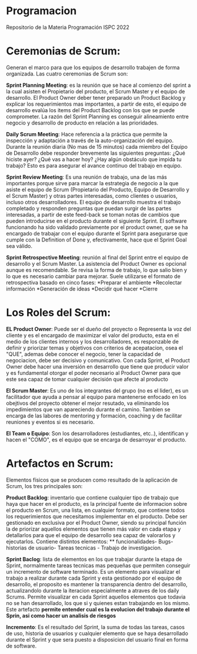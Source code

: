 # Programacion
Repositorio de la Materia Programación ISPC 2022

# Ceremonias de Scrum: 

Generan el marco para que los equipos de desarrollo trabajen de forma organizada. 
Las cuatro ceremonias de Scrum son:

  **Sprint Planning Meeting**: es la reunión que se hace al comienzo del sprint a la cual asisten el Propietario del producto, el Scrum Master y el equipo de desarrollo. El Product Owner deber tener preparado un Product Backlog y explicar los requerimientos mas importantes, a partir de esto, el equipo de desarrollo evalúa los items del Product Backlog con los que se puede comprometer. La razón del Sprint Planning es conseguir alineamiento entre negocio y desarrollo de producto en relación a las prioridades.

  **Daily Scrum Meeting**:  Hace referencia a la práctica que permite la inspección y adaptación a través de la auto-organización del equipo. Durante la reunión diaria (No mas de 15 minutos) cada miembro del Equipo de Desarrollo debe responder brevemente las siguientes preguntas:
     ¿Qué hiciste ayer?
     ¿Qué vas a hacer hoy?
     ¿Hay algún obstáculo que impida tu trabajo?
     Esto es para asegurar el avance continuo del trabajo en equipo. 
    

  **Sprint Review Meeting**: Es una reunión de trabajo, una de las más importantes porque sirve para marcar   la estrategia de negocio a la que asiste el equipo de Scrum (Propietario del Producto, Equipo de
   Desarrollo y el Scrum Master) y otras partes interesadas, como clientes o usuarios, incluso otros desarrolladores. 
   El equipo de desarrollo muestra el trabajo completado y responden preguntas que puedan surgir de las partes interesadas, a partir de este feed-back se toman notas de cambios que pueden introducirse en el producto durante el siguiente Sprint. El software funcionando ha sido validado previamente por el product owner, que se ha encargado de trabajar con el equipo durante el Sprint para asegurarse que cumple con la Definition of Done y, efectivamente, hace que el Sprint Goal sea válido.

  **Sprint Retrospective Meeting**: reunión al final del Sprint entre el equipo de desarrollo y el Scrum Master.
     La asistencia del Product Owner es opcional aunque es recomendable. Se revisa la forma de trabajo, lo que salio bien y lo que es necesario cambiar para mejorar.
     Suele utilizarse el formato de retrospectiva basado en cinco fases:
     *Preparar el ambiente
     *Recolectar información
     *Generación de ideas
     *Decidir qué hacer
     *Cierre


  # Los Roles del Scrum:
  
  **EL Product Owner**: Puede ser el dueño del proyecto o Representa la voz del cliente y es el encargado de maximizar el valor del producto, esta en el medio de los clientes internos y los desarrolladores, es responzable de definir y priorizar temas y objetivos con criterios de acepatacion, osea el "QUE", ademas debe conocer el negocio, tener la capacidad de negociacion, debe ser decisivo y comunicativo.
  Con cada Sprint, el Product Owner debe hacer una inversión en desarrollo que tiene que producir valor y es fundamental otorgar el poder necesario al Product Owner para que este sea capaz de tomar cualquier decisión que afecte al producto
    
  **El Scrum Master**: Es uno de los integrantes del grupo (no es el lider), es un facilitador que ayuda a pensar al equipo para mantenerse enfocado en los obejtivos del proyecto obtener el mejor resutado, va eliminando los impedimientos que van apareciendo durante el camino. Tambien se encarga de las labores de mentoring y formación, coaching y de facilitar reuniones y eventos si es necesario.
    
  **El Team o Equipo**: Son los desarrolladores (estudiantes, etc..), identifican y hacen el "COMO", es el equipo que se encarga de desarroyar el producto.
  

  #   Artefactos en Scrum:
  
 Elementos físicos que se producen como resultado de la aplicación de Scrum, los tres principales son:
 
 **Product Backlog**: inventario que contiene cualquier tipo de trabajo que haya que hacer en el producto, es la principal fuente de informacion sobre el producto en Scrum, una lista, en cualquier formato, que contiene todos los requerimientos que necesitamos implementar en el producto. Debe ser gestionado en exclusiva por el Product Owner, siendo su principal función la de priorizar aquellos elementos que tienen más valor en cada etapa y detallarlos para que el equipo de desarrollo sea capaz de valorarlos y ejecutarlos. 
 Contiene distintos elementos: ** funcionalidades- Bugs- historias de usuario- Tareas tecnicas - Trabajo de investigacion.
 
 **Sprint Baclog**: lista de elementos en los que trabajar durante la etapa de Sprint, normalmente tareas tecnicas mas pequeñas que permiten conseguir un incremento de software terminado. 
 Es un elemento para visualizar el trabajo a realizar durante cada Sprint y esta gestionado por el equipo de desarrollo, el proposito es mantener la transparencia dentro del desarrollo, actualizandolo durante la iteracion especialmente a atraves de los daily Scrums. Permite visualizar en cada Sprint aquellos elementos que todavia no se han desarrollado, los que si y quienes estan trabajando en los mismo.
 Este artefacto **permite entender cual es la evolucion del trabajo durante el Sprin, asi como hacer un analisis de riesgos**
 
 **Incremento**: Es el resultado del Sprint, la suma de todas las tareas, casos de uso, historia de usuarios y cualquier elemento que se haya desarrollado durante el Sprint y que sera puesto a disposicion del usuario final en forma de software.
 
 
